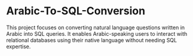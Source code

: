 # Arabic-To-SQL-Conversion
This project focuses on converting natural language questions written in Arabic into SQL queries. It enables Arabic-speaking users to interact with relational databases using their native language without needing SQL expertise.
